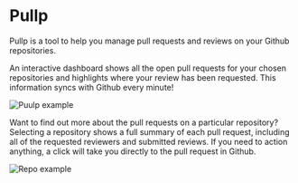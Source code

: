 # Pullp

Pullp is a tool to help you manage pull requests and reviews on your Github repositories.

An interactive dashboard shows all the open pull requests for your chosen repositories and highlights where your review has been requested. This information syncs with Github every minute!

![Puulp example](https://i.imgur.com/O1qEiT5.png)

Want to find out more about the pull requests on a particular repository? Selecting a repository shows a full summary of each pull request, including all of the requested reviewers and submitted reviews. If you need to action anything, a click will take you directly to the pull request in Github.

![Repo example](https://i.imgur.com/Wd3U3mN.png)
